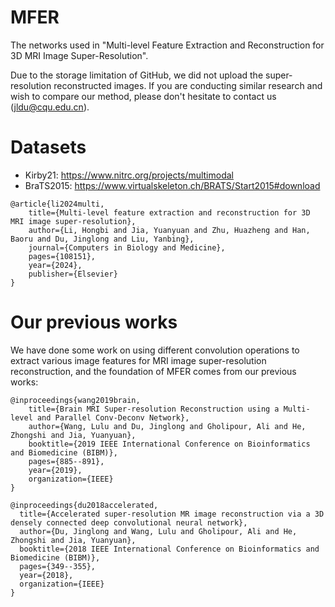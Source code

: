 # MFER
The networks used in "Multi-level Feature Extraction and Reconstruction for 3D MRI Image Super-Resolution".

Due to the storage limitation of GitHub, we did not upload the super-resolution reconstructed images. If you are conducting similar research and wish to compare our method, please don't hesitate to contact us (jldu@cqu.edu.cn). 

# Datasets
- Kirby21: https://www.nitrc.org/projects/multimodal
- BraTS2015: https://www.virtualskeleton.ch/BRATS/Start2015#download 

```
@article{li2024multi,  
    title={Multi-level feature extraction and reconstruction for 3D MRI image super-resolution},  
    author={Li, Hongbi and Jia, Yuanyuan and Zhu, Huazheng and Han, Baoru and Du, Jinglong and Liu, Yanbing},  
    journal={Computers in Biology and Medicine},  
    pages={108151},  
    year={2024},  
    publisher={Elsevier}  
}
```

# Our previous works
We have done some work on using different convolution operations to extract various image features for MRI image super-resolution reconstruction, and the foundation of MFER comes from our previous works:

```
@inproceedings{wang2019brain,  
    title={Brain MRI Super-resolution Reconstruction using a Multi-level and Parallel Conv-Deconv Network},  
    author={Wang, Lulu and Du, Jinglong and Gholipour, Ali and He, Zhongshi and Jia, Yuanyuan},  
    booktitle={2019 IEEE International Conference on Bioinformatics and Biomedicine (BIBM)},  
    pages={885--891},  
    year={2019},  
    organization={IEEE}  
}
```
```
@inproceedings{du2018accelerated,
  title={Accelerated super-resolution MR image reconstruction via a 3D densely connected deep convolutional neural network},
  author={Du, Jinglong and Wang, Lulu and Gholipour, Ali and He, Zhongshi and Jia, Yuanyuan},
  booktitle={2018 IEEE International Conference on Bioinformatics and Biomedicine (BIBM)},
  pages={349--355},
  year={2018},
  organization={IEEE}
}
```
